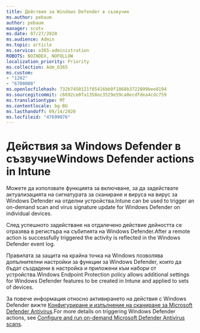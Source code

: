 ```yaml
---
title: Действия за Windows Defender в съзвучие
ms.author: pebaum
author: pebaum
manager: scotv
ms.date: 07/27/2020
ms.audience: Admin
ms.topic: article
ms.service: o365-administration
ROBOTS: NOINDEX, NOFOLLOW
localization_priority: Priority
ms.collection: Adm_O365
ms.custom:
- "1282"
- "6700008"
ms.openlocfilehash: 732b7450121f85416bb0f1868b3722899bee8194
ms.sourcegitcommit: c6692ce0fa1358ec3529e59ca0ecdfdea4cdc759
ms.translationtype: MT
ms.contentlocale: bg-BG
ms.lasthandoff: 09/14/2020
ms.locfileid: "47699076"
---
```

# <a name="windows-defender-actions-in-intune"></a><span data-ttu-id="6b315-102">Действия за Windows Defender в съзвучие</span><span class="sxs-lookup"><span data-stu-id="6b315-102">Windows Defender actions in Intune</span></span>

<span data-ttu-id="6b315-103">Можете да използвате функцията за включване, за да задействате актуализацията на сигнатурата за сканиране и вируса на вирус за Windows Defender на отделни устройства.</span><span class="sxs-lookup"><span data-stu-id="6b315-103">Intune can be used to trigger an on-demand scan and virus signature update for Windows Defender on individual devices.</span></span>

<span data-ttu-id="6b315-104">След успешното задействане на отдалечено действие дейността се отразява в регистъра на събитията на Windows Defender.</span><span class="sxs-lookup"><span data-stu-id="6b315-104">After a remote action is successfully triggered the activity is reflected in the Windows Defender event log.</span></span>

<span data-ttu-id="6b315-105">Правилата за защита на крайна точка на Windows позволява допълнителни настройки за функции за Windows Defender, които да бъдат създадени в настройка и приложени към набори от устройства.</span><span class="sxs-lookup"><span data-stu-id="6b315-105">Windows Endpoint Protection policy allows additional settings for Windows Defender features to be created in Intune and applied to sets of devices.</span></span>

<span data-ttu-id="6b315-106">За повече информация относно активирането на действия с Windows Defender вижте [Конфигуриране и изпълнение на сканиране за Microsoft Defender Antivirus](https://docs.microsoft.com/windows/security/threat-protection/windows-defender-antivirus/run-scan-windows-defender-antivirus).</span><span class="sxs-lookup"><span data-stu-id="6b315-106">For more details on triggering Windows Defender actions, see [Configure and run on-demand Microsoft Defender Antivirus scans](https://docs.microsoft.com/windows/security/threat-protection/windows-defender-antivirus/run-scan-windows-defender-antivirus).</span></span>